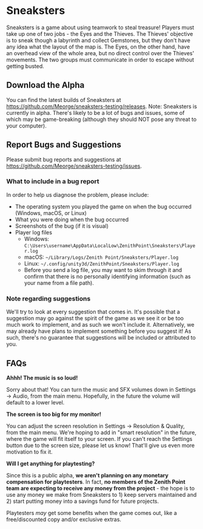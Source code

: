 # Sneaksters
Sneaksters is a game about using teamwork to steal treasure! Players must take up one of two jobs - the Eyes and the Thieves. The Thieves' objective is to sneak though a labyrinth and collect Gemstones, but they don't have any idea what the layout of the map is. The Eyes, on the other hand, have an overhead view of the whole area, but no direct control over the Thieves' movements. The two groups must communicate in order to escape without getting busted.


## Download the Alpha
You can find the latest builds of Sneaksters at https://github.com/Meorge/sneaksters-testing/releases.
Note: Sneaksters is currently in alpha. There's likely to be a lot of bugs and issues, some of which may be game-breaking (although they should NOT pose any threat to your computer).


## Report Bugs and Suggestions
Please submit bug reports and suggestions at https://github.com/Meorge/sneaksters-testing/issues.

### What to include in a bug report
In order to help us diagnose the problem, please include:
- The operating system you played the game on when the bug occurred (Windows, macOS, or Linux)
- What you were doing when the bug occurred
- Screenshots of the bug (if it is visual)
- Player log files
  - Windows: `C:\Users\username\AppData\LocalLow\ZenithPoint\Sneaksters\Player.log`
  - macOS: `~/Library/Logs/Zenith Point/Sneaksters/Player.log`
  - Linux: `~/.config/unity3d/ZenithPoint/Sneaksters/Player.log`
  - Before you send a log file, you may want to skim through it and confirm that there is no personally identifying information (such as your name from a file path).

### Note regarding suggestions
We'll try to look at every suggestion that comes in. It's possible that a suggestion may go against the spirit of the game as we see it or be too much work to implement, and as such we won't include it. Alternatively, we may already have plans to implement something before you suggest it! As such, there's no guarantee that suggestions will be included or attributed to you.

## FAQs
**Ahhh! The music is so loud!**

Sorry about that! You can turn the music and SFX volumes down in Settings -> Audio, from the main menu. Hopefully, in the future the volume will default to a lower level.


**The screen is too big for my monitor!**

You can adjust the screen resolution in Settings -> Resolution & Quality, from the main menu. We're hoping to add in "smart resolution" in the future, where the game will fit itself to your screen.
If you can't reach the Settings button due to the screen size, please let us know! That'll give us even more motivation to fix it.


**Will I get anything for playtesting?**

Since this is a public alpha, **we aren't planning on any monetary compensation for playtesters**. In fact, **no members of the Zenith Point team are expecting to receive any money from the project** - the hope is to use any money we make from Sneaksters to 1) keep servers maintained and 2) start putting money into a savings fund for future projects.

 Playtesters *may* get some benefits when the game comes out, like a free/discounted copy and/or exclusive extras. 
